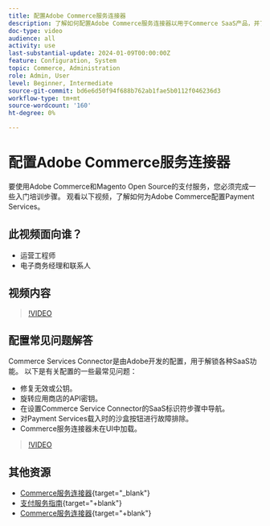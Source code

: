 ```yaml
---
title: 配置Adobe Commerce服务连接器
description: 了解如何配置Adobe Commerce服务连接器以用于Commerce SaaS产品，并了解如何解决常见问题。
doc-type: video
audience: all
activity: use
last-substantial-update: 2024-01-09T00:00:00Z
feature: Configuration, System
topic: Commerce, Administration
role: Admin, User
level: Beginner, Intermediate
source-git-commit: bd6e6d50f94f688b762ab1fae5b0112f046236d3
workflow-type: tm+mt
source-wordcount: '160'
ht-degree: 0%

---
```


# 配置Adobe Commerce服务连接器

要使用Adobe Commerce和Magento Open Source的支付服务，您必须完成一些入门培训步骤。 观看以下视频，了解如何为Adobe Commerce配置Payment Services。

## 此视频面向谁？

- 运营工程师
- 电子商务经理和联系人

## 视频内容

>[!VIDEO](https://video.tv.adobe.com/v/3425957?learn=on)

## 配置常见问题解答

Commerce Services Connector是由Adobe开发的配置，用于解锁各种SaaS功能。 以下是有关配置的一些最常见问题：

- 修复无效或公钥。
- 旋转应用商店的API密钥。
- 在设置Commerce Service Connector的SaaS标识符步骤中导航。
- 对Payment Services载入时的沙盒按钮进行故障排除。
- Commerce服务连接器未在UI中加载。

>[!VIDEO](https://video.tv.adobe.com/v/3425959?learn=on)

## 其他资源

- [Commerce服务连接器](https://experienceleague.adobe.com/docs/commerce-merchant-services/user-guides/integration-services/saas.html){target="_blank"}
- [支付服务指南](https://experienceleague.adobe.com/docs/commerce-merchant-services/payment-services/guide-overview.html){target="+blank"}
- [Commerce服务连接器](https://experienceleague.adobe.com/docs/commerce-merchant-services/user-guides/integration-services/saas.html){target="+blank"}
